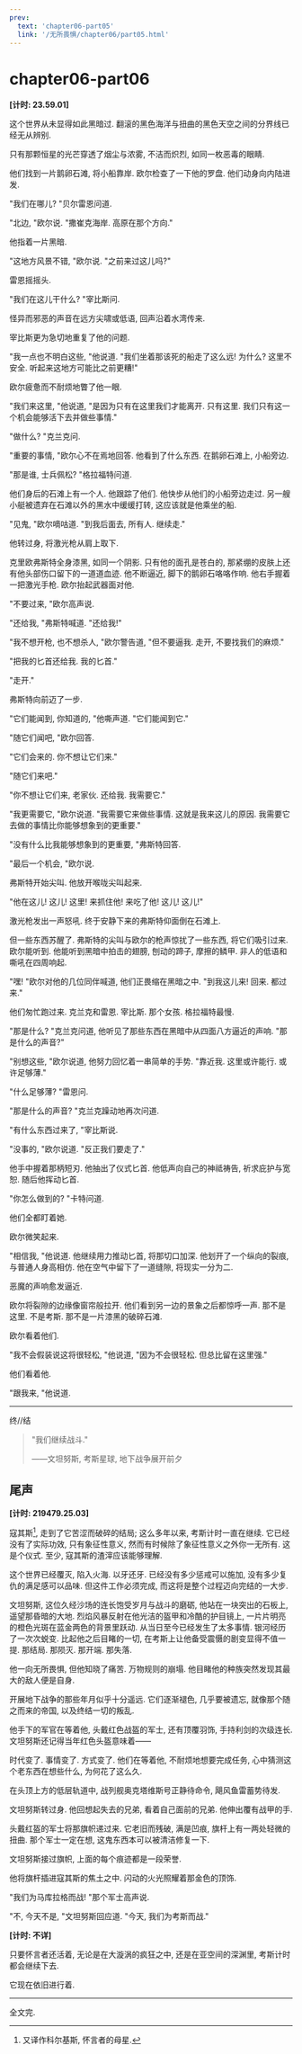 ```yaml
---
prev:
  text: 'chapter06-part05'
  link: '/无所畏惧/chapter06/part05.html'
---
```


# chapter06-part06

**[计时: 23.59.01]**

这个世界从未显得如此黑暗过. 翻滚的黑色海洋与扭曲的黑色天空之间的分界线已经无从辨别.

只有那颗恒星的光芒穿透了烟尘与浓雾, 不洁而炽烈, 如同一枚恶毒的眼睛.

他们找到一片鹅卵石滩, 将小船靠岸. 欧尔检查了一下他的罗盘. 他们动身向内陆进发.

"我们在哪儿? "贝尔雷恩问道.

"北边, "欧尔说. "撒崔克海岸. 高原在那个方向."

他指着一片黑暗.

"这地方风景不错, "欧尔说. "之前来过这儿吗?"

雷恩摇摇头.

"我们在这儿干什么? "宰比斯问.

怪异而邪恶的声音在远方尖啸或低语, 回声沿着水湾传来.

宰比斯更为急切地重复了他的问题.

"我一点也不明白这些, "他说道. "我们坐着那该死的船走了这么远! 为什么? 这里不安全. 听起来这地方可能比之前更糟!"

欧尔疲惫而不耐烦地瞥了他一眼.

"我们来这里, "他说道, "是因为只有在这里我们才能离开. 只有这里. 我们只有这一个机会能够活下去并做些事情."

"做什么? "克兰克问.

"重要的事情, "欧尔心不在焉地回答. 他看到了什么东西. 在鹅卵石滩上, 小船旁边.

"那是谁, 士兵佩松? "格拉福特问道.

他们身后的石滩上有一个人. 他跟踪了他们. 他快步从他们的小船旁边走过. 另一艘小艇被遗弃在石滩以外的黑水中缓缓打转, 这应该就是他乘坐的船.

"见鬼, "欧尔嘀咕道. "到我后面去, 所有人. 继续走."

他转过身, 将激光枪从肩上取下.

克里欧弗斯特全身漆黑, 如同一个阴影. 只有他的面孔是苍白的, 那紧绷的皮肤上还有他头部伤口留下的一道道血迹. 他不断逼近, 脚下的鹅卵石咯咯作响. 他右手握着一把激光手枪. 欧尔抬起武器面对他.

"不要过来, "欧尔高声说.

"还给我, "弗斯特喊道. "还给我!"

"我不想开枪, 也不想杀人, "欧尔警告道, "但不要逼我. 走开, 不要找我们的麻烦."

"把我的匕首还给我. 我的匕首."

"走开."

弗斯特向前迈了一步.

"它们能闻到, 你知道的, "他嘶声道. "它们能闻到它."

"随它们闻吧, "欧尔回答.

"它们会来的. 你不想让它们来."

"随它们来吧."

"你不想让它们来, 老家伙. 还给我. 我需要它."

"我更需要它, "欧尔说道. "我需要它来做些事情. 这就是我来这儿的原因. 我需要它去做的事情比你能够想象到的更重要."

"没有什么比我能够想象到的更重要, "弗斯特回答.

"最后一个机会, "欧尔说.

弗斯特开始尖叫. 他放开喉咙尖叫起来.

"他在这儿! 这儿! 这里! 来抓住他! 来吃了他! 这儿! 这儿!"

激光枪发出一声怒吼. 终于安静下来的弗斯特仰面倒在石滩上.

但一些东西苏醒了. 弗斯特的尖叫与欧尔的枪声惊扰了一些东西, 将它们吸引过来. 欧尔能听到. 他能听到黑暗中拍击的翅膀, 刨动的蹄子, 摩擦的鳞甲. 非人的低语和嘶吼在四周响起.

"嘿! "欧尔对他的几位同伴喊道, 他们正畏缩在黑暗之中. "到我这儿来! 回来. 都过来."

他们匆忙跑过来. 克兰克和雷恩. 宰比斯. 那个女孩. 格拉福特最慢.

"那是什么? "克兰克问道, 他听见了那些东西在黑暗中从四面八方逼近的声响. "那是什么的声音?"

"别想这些, "欧尔说道, 他努力回忆着一串简单的手势. "靠近我. 这里或许能行. 或许足够薄."

"什么足够薄? "雷恩问.

"那是什么的声音? "克兰克躁动地再次问道.

"有什么东西过来了, "宰比斯说.

"没事的, "欧尔说道. "反正我们要走了."

他手中握着那柄短刃. 他抽出了仪式匕首. 他低声向自己的神祗祷告, 祈求庇护与宽恕. 随后他挥动匕首.

"你怎么做到的? "卡特问道.

他们全都盯着她.

欧尔微笑起来.

"相信我, "他说道. 他继续用力推动匕首, 将那切口加深. 他划开了一个纵向的裂痕, 与普通人身高相仿. 他在空气中留下了一道缝隙, 将现实一分为二.

恶魔的声响愈发逼近.

欧尔将裂隙的边缘像窗帘般拉开. 他们看到另一边的景象之后都惊呼一声. 那不是这里. 不是考斯. 那不是一片漆黑的破碎石滩.

欧尔看着他们.

"我不会假装说这将很轻松, "他说道, "因为不会很轻松. 但总比留在这里强."

他们看着他.

"跟我来, "他说道.

--------

终//结

> "我们继续战斗."
>
> ——文坦努斯, 考斯星球, 地下战争展开前夕

## 尾声

**[计时: 219479.25.03]**

寇其斯[^1], 走到了它苦涩而破碎的结局; 这么多年以来, 考斯计时一直在继续. 它已经没有了实际功效, 只有象征性意义, 然而有时候除了象征性意义之外你一无所有. 这是个仪式. 至少, 寇其斯的渣滓应该能够理解.

这个世界已经覆灭, 陷入火海. 以牙还牙. 已经没有多少惩戒可以施加, 没有多少复仇的满足感可以品味. 但这件工作必须完成, 而这将是整个过程迈向完结的一大步.

文坦努斯, 这位久经沙场的连长饱受岁月与战斗的磨砺, 他站在一块突出的石板上, 遥望那昏暗的大地. 烈焰风暴反射在他光洁的盔甲和冷酷的护目镜上, 一片片明亮的橙色光斑在蓝金两色的背景里跃动. 从当日至今已经发生了太多事情. 银河经历了一次次蜕变. 比起他之后目睹的一切, 在考斯上让他备受震慑的剧变显得不值一提. 那结局. 那陨灭. 那开端. 那失落.

他一向无所畏惧, 但他知晓了痛苦. 万物规则的崩塌. 他目睹他的种族突然发现其最大的敌人便是自身.

开展地下战争的那些年月似乎十分遥远. 它们逐渐褪色, 几乎要被遗忘, 就像那个随之而来的帝国, 以及终结一切的叛乱.

他手下的军官在等着他, 头戴红色战盔的军士, 还有顶覆羽饰, 手持利剑的次级连长. 文坦努斯还记得当年红色头盔意味着——

时代变了. 事情变了. 方式变了. 他们在等着他, 不耐烦地想要完成任务, 心中猜测这个老东西在想些什么, 为何花了这么久.

在头顶上方的低层轨道中, 战列舰奥克塔维斯号正静待命令, 飓风鱼雷蓄势待发.

文坦努斯转过身. 他回想起失去的兄弟, 看着自己面前的兄弟. 他伸出覆有战甲的手.

头戴红盔的军士将那旗帜递过来. 它老旧而残破, 满是凹痕, 旗杆上有一两处轻微的扭曲. 那个军士一定在想, 这鬼东西本可以被清洁修复一下.

文坦努斯接过旗帜, 上面的每个痕迹都是一段荣誉.

他将旗杆插进寇其斯的焦土之中. 闪动的火光照耀着那金色的顶饰.

"我们为马库拉格而战! "那个军士高声说.

"不, 今天不是, "文坦努斯回应道. "今天, 我们为考斯而战."

[^1]: 又译作科尔基斯, 怀言者的母星.

**[计时: 不详]**

只要怀言者还活着, 无论是在大漩涡的疯狂之中, 还是在亚空间的深渊里, 考斯计时都会继续下去.

它现在依旧进行着.

--------

全文完.
